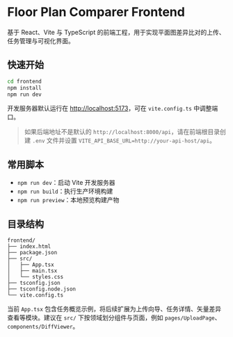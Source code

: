 # Floor Plan Comparer Frontend

基于 React、Vite 与 TypeScript 的前端工程，用于实现平面图差异比对的上传、任务管理与可视化界面。

## 快速开始

```bash
cd frontend
npm install
npm run dev
```

开发服务器默认运行在 <http://localhost:5173>，可在 `vite.config.ts` 中调整端口。

> 如果后端地址不是默认的 `http://localhost:8000/api`，请在前端根目录创建 `.env` 文件并设置
> `VITE_API_BASE_URL=http://your-api-host/api`。

## 常用脚本

- `npm run dev`：启动 Vite 开发服务器
- `npm run build`：执行生产环境构建
- `npm run preview`：本地预览构建产物

## 目录结构

```
frontend/
├── index.html
├── package.json
├── src/
│   ├── App.tsx
│   ├── main.tsx
│   └── styles.css
├── tsconfig.json
├── tsconfig.node.json
└── vite.config.ts
```

当前 `App.tsx` 包含任务概览示例，将后续扩展为上传向导、任务详情、矢量差异查看等模块。建议在 `src/` 下按领域划分组件与页面，例如 `pages/UploadPage`、`components/DiffViewer`。 
